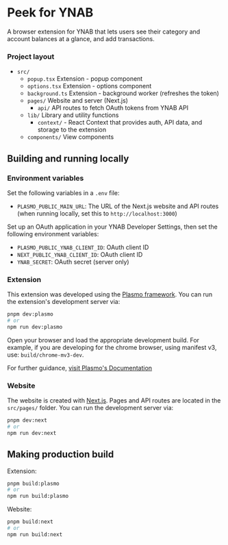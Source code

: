# Peek for YNAB

A browser extension for YNAB that lets users see their category and account balances at a glance, and add transactions.

### Project layout

- `src/`
  - `popup.tsx` Extension - popup component
  - `options.tsx` Extension - options component
  - `background.ts` Extension - background worker (refreshes the token)
  - `pages/` Website and server (Next.js)
    - `api/` API routes to fetch OAuth tokens from YNAB API
  - `lib/` Library and utility functions
    - `context/` - React Context that provides auth, API data, and storage to the extension
  - `components/` View components

## Building and running locally

### Environment variables

Set the following variables in a `.env` file:

- `PLASMO_PUBLIC_MAIN_URL`: The URL of the Next.js website and API routes (when running locally, set this to `http://localhost:3000`)

Set up an OAuth application in your YNAB Developer Settings, then set the following environment variables:

- `PLASMO_PUBLIC_YNAB_CLIENT_ID`: OAuth client ID
- `NEXT_PUBLIC_YNAB_CLIENT_ID`: OAuth client ID
- `YNAB_SECRET`: OAuth secret (server only)

### Extension

This extension was developed using the [Plasmo framework](https://docs.plasmo.com/). You can run the extension's development server via:

```bash
pnpm dev:plasmo
# or
npm run dev:plasmo
```

Open your browser and load the appropriate development build. For example, if you are developing for the chrome browser, using manifest v3, use: `build/chrome-mv3-dev`.

For further guidance, [visit Plasmo's Documentation](https://docs.plasmo.com/)

### Website

The website is created with [Next.js](https://nextjs.org/). Pages and API routes are located in the `src/pages/` folder. You can run the development server via:

```bash
pnpm dev:next
# or
npm run dev:next
```

## Making production build

Extension:

```bash
pnpm build:plasmo
# or
npm run build:plasmo
```

Website:

```bash
pnpm build:next
# or
npm run build:next
```
